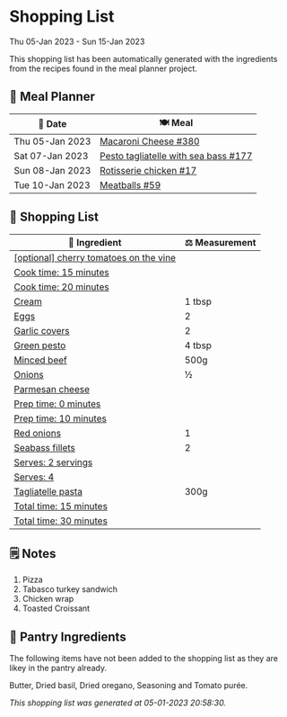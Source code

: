 # Shopping List

Thu 05-Jan 2023 - Sun 15-Jan 2023

This shopping list has been automatically generated with the ingredients from the recipes found in the meal planner project.

## 📅 Meal Planner

|📅 Date| 🍽️ Meal|
|----|----|
|Thu 05-Jan 2023|[Macaroni Cheese #380](https://github.com/jcallaghan/The-Cookbook/issues/380)|
|Sat 07-Jan 2023|[Pesto tagliatelle with sea bass #177](https://github.com/jcallaghan/The-Cookbook/issues/177)|
|Sun 08-Jan 2023|[Rotisserie chicken #17](https://github.com/jcallaghan/The-Cookbook/issues/17)|
|Tue 10-Jan 2023|[Meatballs #59](https://github.com/jcallaghan/The-Cookbook/issues/59)|

## 🛒 Shopping List

| 🍌 Ingredient| ⚖️ Measurement|
|----------|-----------|
|[[optional] cherry tomatoes on the vine](https://www.sainsburys.co.uk/gol-ui/SearchResults/[optional]%20cherry%20tomatoes%20on%20the%20vine)||
|[Cook time:  15 minutes](https://www.sainsburys.co.uk/gol-ui/SearchResults/Cook%20time:%20%2015%20minutes)||
|[Cook time: 20 minutes](https://www.sainsburys.co.uk/gol-ui/SearchResults/Cook%20time:%2020%20minutes)||
|[Cream](https://www.sainsburys.co.uk/gol-ui/SearchResults/Cream)|1 tbsp|
|[Eggs](https://www.sainsburys.co.uk/gol-ui/SearchResults/Eggs)|2|
|[Garlic covers](https://www.sainsburys.co.uk/gol-ui/SearchResults/Garlic%20covers)|2|
|[Green pesto](https://www.sainsburys.co.uk/gol-ui/SearchResults/Green%20pesto)|4 tbsp|
|[Minced beef](https://www.sainsburys.co.uk/gol-ui/SearchResults/Minced%20beef)|500g|
|[Onions](https://www.sainsburys.co.uk/gol-ui/SearchResults/Onions)|½|
|[Parmesan cheese](https://www.sainsburys.co.uk/gol-ui/SearchResults/Parmesan%20cheese)||
|[Prep time: 0 minutes](https://www.sainsburys.co.uk/gol-ui/SearchResults/Prep%20time:%200%20minutes)||
|[Prep time: 10 minutes](https://www.sainsburys.co.uk/gol-ui/SearchResults/Prep%20time:%2010%20minutes)||
|[Red onions](https://www.sainsburys.co.uk/gol-ui/SearchResults/Red%20onions)|1|
|[Seabass fillets](https://www.sainsburys.co.uk/gol-ui/SearchResults/Seabass%20fillets)|2|
|[Serves: 2 servings](https://www.sainsburys.co.uk/gol-ui/SearchResults/Serves:%202%20servings)||
|[Serves: 4](https://www.sainsburys.co.uk/gol-ui/SearchResults/Serves:%204)||
|[Tagliatelle pasta](https://www.sainsburys.co.uk/gol-ui/SearchResults/Tagliatelle%20pasta)|300g|
|[Total time: 15 minutes](https://www.sainsburys.co.uk/gol-ui/SearchResults/Total%20time:%2015%20minutes)||
|[Total time: 30 minutes](https://www.sainsburys.co.uk/gol-ui/SearchResults/Total%20time:%2030%20minutes)||

## 🗒️ Notes

1. Pizza
1. Tabasco turkey sandwich
1. Chicken wrap
1. Toasted Croissant 

## 🏪 Pantry Ingredients

The following items have not been added to the shopping list as they are likey in the pantry already.

Butter, Dried basil, Dried oregano, Seasoning and Tomato purée.


_This shopping list was generated at 05-01-2023 20:58:30._